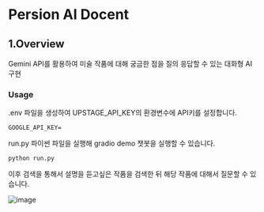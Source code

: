 # Persion AI Docent

## 1.Overview
Gemini API를 활용하여 미술 작품에 대해 궁금한 점을 질의 응답할 수 있는 대화형 AI 구현

### Usage
.env 파일을 생성하여 UPSTAGE_API_KEY의 환경변수에 API키를 설정합니다.
```
GOOGLE_API_KEY=
```
run.py 파이썬 파일을 실행해 gradio demo 챗봇을 실행할 수 있습니다.
```
python run.py
```
이후 검색을 통해서 설명을 듣고싶은 작품을 검색한 뒤 해당 작품에 대해서 질문할 수 있습니다.

![image](https://github.com/dudcjs2779/upstage-mini-project-art-chatbot/assets/42354230/d409b8a2-5e2d-4068-b3cf-2b17b09ee1af)